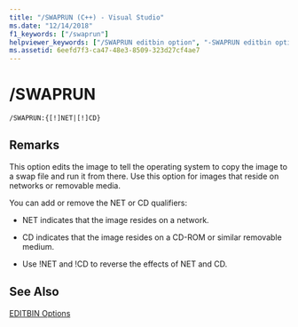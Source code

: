 ```yaml
---
title: "/SWAPRUN (C++) - Visual Studio"
ms.date: "12/14/2018"
f1_keywords: ["/swaprun"]
helpviewer_keywords: ["/SWAPRUN editbin option", "-SWAPRUN editbin option", "SWAPRUN editbin option"]
ms.assetid: 6eefd7f3-ca47-48e3-8509-323d27cf4ae7
---
```

# /SWAPRUN

```
/SWAPRUN:{[!]NET|[!]CD}
```

## Remarks

This option edits the image to tell the operating system to copy the image to a swap file and run it from there. Use this option for images that reside on networks or removable media.

You can add or remove the NET or CD qualifiers:

- NET indicates that the image resides on a network.

- CD indicates that the image resides on a CD-ROM or similar removable medium.

- Use !NET and !CD to reverse the effects of NET and CD.

## See Also

[EDITBIN Options](editbin-options.md)